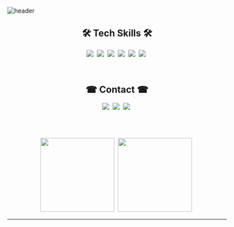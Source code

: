 ![header](https://capsule-render.vercel.app/api?type=waving&color=gradient&height=225&section=header&text=Hi%20there!&fontColor=FFFFFF&fontSize=90&animation=fadeIn&fontAlignY=38&desc=I%60m%20Game%20Programmer!&descAlignY=60&descAlign=58)

<h2 align='center'>🛠 Tech Skills 🛠</h2>
<p align="center">
  <img src ="https://img.shields.io/badge/GIT-E44C30?style=for-the-badge&logo=git&logoColor=white"</a>&nbsp
  <img src ="https://img.shields.io/badge/C%23-239120?style=for-the-badge&logo=c-sharp&logoColor=white"</a>&nbsp
  <img src ="https://img.shields.io/badge/Unity-100000?style=for-the-badge&logo=unity&logoColor=white"</a>&nbsp
  <img src ="https://img.shields.io/badge/C%2B%2B-00599C?style=for-the-badge&logo=c%2B%2B&logoColor=white"</a>&nbsp
  <img src ="https://img.shields.io/badge/C-00599C?style=for-the-badge&logo=c&logoColor=white"</a>&nbsp
  <img src ="https://img.shields.io/badge/Python-3776AB?style=for-the-badge&logo=python&logoColor=white"</a>&nbsp
</p>

<br>

<h2 align='center'>☎ Contact ☎</h2>
<p align="center">
  <img src ="https://img.shields.io/badge/Slack-4A154B?style=for-the-badge&logo=slack&logoColor=white"</a>&nbsp
  <img src ="https://img.shields.io/badge/Gmail-D14836?style=for-the-badge&logo=gmail&logoColor=white&link=mailto:idstorage1892@gmail.com"/></a>&nbsp
  <img src ="https://img.shields.io/badge/LinkedIn-0077B5?style=for-the-badge&logo=linkedin&logoColor=white&link=https://www.linkedin.com/in/minjong-kim-b3686a232/"/></a>&nbsp
  <!-- <br>
  <img src ="https://img.shields.io/badge/Instagram-E4405F?style=for-the-badge&logo=instagram&logoColor=white&link=https://www.instagram.com/mj._.storage/"/></a>&nbsp
  <img src ="https://img.shields.io/badge/Steam-000000?style=for-the-badge&logo=steam&logoColor=white&link=https://steamcommunity.com/profiles/76561198384433276"/></a>&nbsp -->
</p>

<br><br>

<p align="center">
  <img src ="https://github-readme-stats.vercel.app/api?username=IDstorage&theme=radical" height = "170"/></a>&nbsp
  <img src ="https://github-readme-stats.vercel.app/api/top-langs/?username=IDstorage&layout=compact&theme=radical" height = "170"/></a>&nbsp
</p>

---
